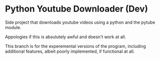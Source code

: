 # Python Youtube Downloader (Dev)
 Side project that downloads youtube videos using a python and the pytube module.

 Appologies if this is absulutely awful and doesn't work at all.

 This branch is for the experemental versions of the program, including additional features, albeit poorly implemented, if functional at all.
